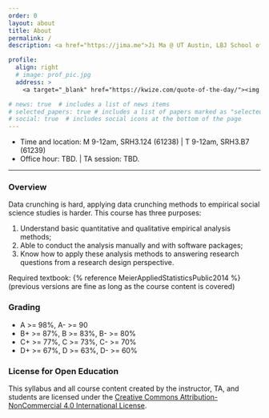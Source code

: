 ```yaml
---
order: 0
layout: about
title: About
permalink: /
description: <a href="https://jima.me">Ji Ma @ UT Austin, LBJ School of Public Affairs </a> #<a href="#">Affiliations</a>. Address. Contacts. Moto. Etc.

profile:
  align: right
  # image: prof_pic.jpg
  address: >
    <a target="_blank" href="https://kwize.com/quote-of-the-day/"><img style="width:300px;" src="https://kwize.com/pics/Quote-of-the-Day-3-0.jpg" alt="Quote of the Day"></a>

# news: true  # includes a list of news items
# selected_papers: true # includes a list of papers marked as "selected={true}"
# social: true  # includes social icons at the bottom of the page
---
```


- Time and location: M 9-12am, SRH3.124 (61238) | T 9-12am, SRH3.B7 (61239)
- Office hour: TBD. | TA session: TBD.

---

### Overview

Data crunching is hard, applying data crunching methods to empirical social science studies is harder. This course has <a name="purposes">three purposes</a>: 

1. Understand basic quantitative and qualitative empirical analysis methods;
2. Able to conduct the analysis manually and with software packages;
3. Know how to apply these analysis methods to answering research questions from a research design perspective.

Required textbook: {% reference MeierAppliedStatisticsPublic2014 %} (previous versions are fine as long as the course content is covered)


### Grading

<!-- See a list of [Assignments](/assignments/) -->

- A >= 98%, A- >= 90
- B+ >= 87%, B >= 83%, B- >= 80%
- C+ >= 77%, C >= 73%, C- >= 70%
- D+ >= 67%, D >= 63%, D- >= 60%

### License for Open Education

This syllabus and all course content created by the instructor, TA, and students are licensed under the [Creative Commons Attribution-NonCommercial 4.0 International License](https://creativecommons.org/licenses/by-nc/4.0/).


<!-- Write your biography here. Tell the world about yourself. Link to your favorite [subreddit](http://reddit.com){:target="\_blank"}. You can put a picture in, too. The code is already in, just name your picture `prof_pic.jpg` and put it in the `img/` folder.

Put your address / P.O. box / other info right below your picture. You can also disable any these elements by editing `profile` property of the YAML header of your `_pages/about.md`. Edit `_bibliography/papers.bib` and Jekyll will render your [publications page](/al-folio/publications/) automatically.

Link to your social media connections, too. This theme is set up to use [Font Awesome icons](http://fortawesome.github.io/Font-Awesome/){:target="\_blank"} and [Academicons](https://jpswalsh.github.io/academicons/){:target="\_blank"}, like the ones below. Add your Facebook, Twitter, LinkedIn, Google Scholar, or just disable all of them. -->
